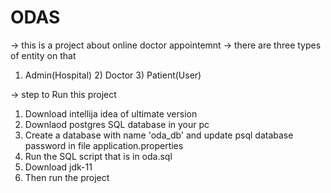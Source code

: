 # ODAS
-> this is a project about online doctor appointemnt
-> there are three types of entity on that 
1) Admin(Hospital) 2) Doctor 3) Patient(User)

-> step to Run this project
1. Download intellija idea of ultimate version 
2. Downlaod postgres SQL database in your pc 
3. Create a database with name 'oda_db' and update psql database password in file application.properties 
4.  Run the SQL script that is in oda.sql
5.  Download jdk-11
6. Then run the project 
